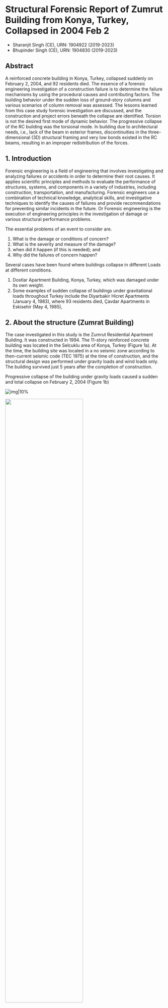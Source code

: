 # Structural Forensic Report of Zumrut Building from Konya, Turkey, Collapsed in 2004 Feb 2

* Sharanjit Singh (CE), URN: 1904922 (2019-2023)
* Bhupinder Singh (CE), URN: 1904830 (2019-2023)

## Abstract

A reinforced concrete building in Konya, Turkey, collapsed suddenly on February 2, 2004, and 92 residents died. The essence of a forensic engineering investigation of a construction failure is to determine the failure mechanisms by using the procedural causes and contributing factors. The building behavior under the sudden loss of ground-story columns and various scenarios of column removal was assessed. The lessons learned from this case study forensic investigation are discussed, and the construction and project errors beneath the collapse are identified. Torsion is not the desired first mode of dynamic behavior. The progressive collapse of the RC building was the torsional mode. In building due to architectural needs, i.e., lack of the beam in exterior frames, discontinuities in the three-dimensional (3D) structural framing and very low bonds existed in the RC beams, resulting in an improper redistribution of the forces.

## 1. Introduction
Forensic engineering is a field of engineering that involves investigating and analyzing failures or accidents in order to determine their root causes. It applies scientific principles and methods to evaluate the performance of structures, systems, and components in a variety of industries, including construction, transportation, and manufacturing. Forensic engineers use a combination of technical knowledge, analytical skills, and investigative techniques to identify the causes of failures and provide recommendations for preventing similar incidents in the future. Or Forensic engineering is the execution of engineering principles in the investigation of damage or various structural performance problems.

The essential problems of an event to consider are.
1. What is the damage or conditions of concern?
2. What is the severity and measure of the damage?
3. when did it happen (if this is needed); and
4. Why did the failures of concern happen?

Several cases have been found where buildings collapse in different Loads at different conditions.

1. Dostlar Apartment Building, Konya, Turkey, which was damaged under its own weight.
2. Some examples of sudden collapse of buildings under gravitational loads throughout Turkey include the Diyarbakir Hicret Apartments (January 4, 1983), where 93 residents died, Çavdar Apartments in Eskisehir (May 4, 1985),

## 2. About the structure (Zumrat Building)
The case investigated in this study is the Zumrut Residential Apartment Building. It was constructed in 1994. The 11-story reinforced concrete building was located in the Selcuklu area of Konya, Turkey (Figure 1a). 
At the time, the building site was located in a no seismic zone according to then-current seismic code (TEC 1975) at the time of construction, and the structural design was performed under gravity loads and wind loads only. The building survived just 5 years after the completion of construction.

Progressive collapse of the building under gravity loads caused a sudden and total collapse on February 2, 2004 (Figure 1b)

![img|10%](images/1.jpg)

<img src="images/1.jpg" width=70%>

*Figure 1: (a) Building before Collapse, (b) Building after Collapse*

## 3. Investigation
Detailed field notes, photos, and videos are valuable for documentation of the collapsed shape and the removal procedure. Also, aerial photos may supply an invaluable overall view of the debris site. The collapsed configuration of the building is shown in Figure 2. The collapse pattern can supply precious data about feasible collapse mechanisms and the source of the damage.

### 3.1. Testing
Concrete strength was lower than the design assumptions and code requirements for a reinforced concrete building. Many samples were taken onsite after the collapse of the building to determine the concrete quality used in the construction. It can be recommended to test given specimens instantly to establish the concrete strength on the event day. 
The approved design compressive strength for the reinforced concrete was 14 MPa. It is the minimum concrete strength used in the design at that time. Test results of concrete cylinders taken from the site revealed a compressive strength of 8 MPa. Based on material testing and site investigations, it was observed that the concrete gradation in the Zumrut Building was not uniform. The gradation did not satisfy Turkish standards [TBC-500 (TBC 1984); TS 500 (TS 2000)].

### 3.2. Inspection of Members
Figure 2 shows the field examination of the disaster area including insufficient concrete quality and poor reinforcement detail from the column components that remained.

* Stirrup spacing, reinforcement cover, and replacements also did not comply with code requirements.
* Using plain (smooth) reinforcements was another weak side of structural components due to lack of bonding between steel rebars and concrete.
* Reinforcement types were found to be of the ST I type (220 MPa). Stirrups were not increased near the beam–column connection regions. 
* Reinforcement cover varied significantly. It was found to be 5 cm in some columns. This small concrete beam sections, as well as the use of reinforcement type ST I (220 MPa) instead of ST III (420 MPa), resulted in a large number of reinforcements in the beam design.

<img src="images/2.jpg" width="70%">

*Figure 2: Field examination of the disaster area: (a) weak concrete quality and straight reinforcement; (b) insufficient transversal reinforcement; (c) weak concrete material; (d) poor reinforcement detail and cover concrete; (e) insufficient bond between concrete and reinforcement; and (f) column found in debris with variable cross section*

It was observed from the collapsed building that the ground-story level (consisting of shops) and roof level were constructed as ribbed slabs of 32 cm rather than reinforced concrete slabs of 12 cm, as shown in the approved structural drawings. The ribbed slabs were approximately two times heavier than the 12 cm reinforced concrete slab. During the removal of debris, a column of variable dimensions was also found at the ground story.

## 4. 3D model
The Zumrut Building was modeled using the analysis program ETABS (version 8.17) to check the existing structural project and design calculations (Figure 3). When the project was prepared, Konya was not considered as an earthquake region according to the current Turkish Earthquake Code (TEC 1975). For this reason, only vertical gravity loads (dead and live loads) and additional lateral loads (wind loads and their combinations) were considered in the design stage and control of the RC building design computations.

The 11-story Zumrut Building was approximately 36 m high. The ground story was 5.6 m high to accommodate shops, and the residential floors were 3 m high. Columns dimensions were generally 20/100, 20/70, and 25/100 cm (25/70 cm at the basement and ground-story levels). Beam dimensions were generally 20/50 cm. Reinforced concrete slabs were 12 cm.

<img src="images/3.jpg" width="75%">

*Figure 3: 3D model of the building*

There are no supports between the columns that surround the building's exterior. This might be as a result of the architectural perspectives depicted in Figure 4. Therefore, the absence of beams in the frame axis rendered the frames inoperative. The beams were situated at the plan's exterior perimeter and were cantilevered from the frame columns. Additionally, as a consequence of this, the exterior frame column was exposed to significant impacts of console load at the out-of-frame elevation. Corner sections were especially important. When the stability of the building altered, the outer portions of the building frames were unable to transfer the loads efficiently under lateral loads. As a result, the building's torsional resistance was very minimal.

For example, the project designers used higher allowable concrete stresses for the concrete by considering the critical load case as the combination of gravity loads plus lateral wind forces, which resulted in the selection of small column and beam dimensions. However, when considering the primary gravity loads, it was observed that this resulted in large structural sections in this load case. All combinations must be considered in structural design. In particular, basement and ground-story column dimensions must be 25% - 45% larger than the project calculations.

<img src="images/4.jpg" width="85%">

*Figure 4: Architectural plan of the building*

## 5. Conclusion
The progressive collapse analysis showed that the collapse mode of the building was a torsional mode. Possible local failure mechanisms would cause a progressive failure of the base-story columns due to excessive loading from neighboring structural members. Such a story collapse resulted in a torsional mechanism mode. 
The collapse analysis revealed that.
* A column was crushed.
* Then the neighboring column was subjected to additional loads of 20% initial loads.
* Because most of the columns were near capacity limits due to project and construction errors and low-quality concrete, the additional loads lead to column failure and in turn the progressive collapse of adjacent columns. 
* The torsional capacity of the building was very low.
* As result, the collapse of story level occurred, then progressive collapse of the upper stories and finally in total collapse of the Zumrut Building.

## 6. Reference
[[1]	Etemadi, A., & Balkaya, C. (2020). Collapsed-RC Building Failure Mechanisms with a Forensic Engineering Approach. Journal of Performance of Constructed Facilities, 34(5), 04020086.](https://doi.org/10.1061/(ASCE)CF.1943-5509.0001462)

